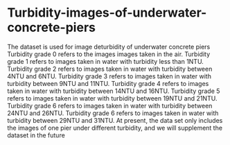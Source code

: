# Turbidity-images-of-underwater-concrete-piers
The dataset is used for image deturbidity of underwater concrete piers
Turbidity grade 0 refers to the images images taken in the air.
Turbidity grade 1 refers to images taken in water with turbidity less than 1NTU.
Turbidity grade 2 refers to images taken in water with turbidity between 4NTU and 6NTU.
Turbidity grade 3 refers to images taken in water with turbidity between 9NTU and 11NTU.
Turbidity grade 4 refers to images taken in water with turbidity between 14NTU and 16NTU.
Turbidity grade 5 refers to images taken in water with turbidity between 19NTU and 21NTU.
Turbidity grade 6 refers to images taken in water with turbidity between 24NTU and 26NTU.
Turbidity grade 6 refers to images taken in water with turbidity between 29NTU and 31NTU.
At present, the data set only includes the images of one pier under different turbidity, and we will supplement the dataset in the future
